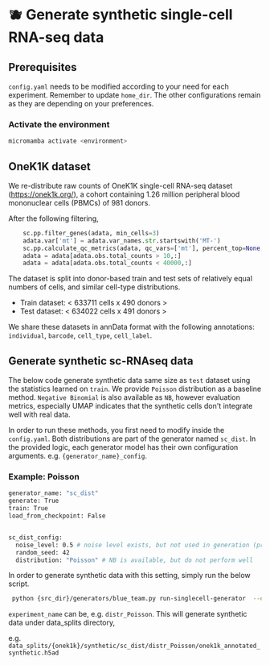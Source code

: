 # :blueberries: Generate synthetic single-cell RNA-seq data 

## Prerequisites

`config.yaml` needs to be modified according to your need for each experiment. Remember to update `home_dir`. The other configurations remain as they are depending on your preferences. 

### Activate the environment

```bash
micromamba activate <environment>
```

## OneK1K dataset

We re-distribute raw counts of OneK1K single-cell RNA-seq dataset (https://onek1k.org/), a cohort containing 1.26 million peripheral blood mononuclear cells (PBMCs) of 981 donors. 

After the following filtering, 
```python 
    sc.pp.filter_genes(adata, min_cells=3) 
    adata.var['mt'] = adata.var_names.str.startswith('MT-')
    sc.pp.calculate_qc_metrics(adata, qc_vars=['mt'], percent_top=None, log1p=False, inplace=True)
    adata = adata[adata.obs.total_counts > 10,:]
    adata = adata[adata.obs.total_counts < 40000,:]
```

The dataset is split into donor-based train and test sets of relatively equal numbers of cells, and similar cell-type distributions.

- Train dataset: < 633711 cells x 490 donors > 
- Test dataset:  < 634022 cells x 491 donors > 

We share these datasets in annData format with the following annotations: `individual`, `barcode`, `cell_type`, `cell_label`. 


## Generate synthetic sc-RNAseq data 
The below code generate synthetic data same size as `test` dataset using the statistics learned on `train`. We provide `Poisson` distribution as a baseline method.  `Negative Binomial` is also available as `NB`, however evaluation metrics, especially UMAP indicates that the synthetic cells don't integrate well with real data. 

In order to run these methods, you first need to modify inside the ``config.yaml``. Both distributions are part of the generator named `sc_dist`. In the provided logic, each generator model has their own configuration arguments. e.g. ``{generator_name}_config``. 

 ### Example: Poisson

```bash
generator_name: "sc_dist"
generate: True
train: True
load_from_checkpoint: False


sc_dist_config:
  noise_level: 0.5 # noise level exists, but not used in generation (provided as an example in case you want to use)
  random_seed: 42
  distribution: "Poisson" # NB is available, but do not perform well

```

In order to generate synthetic data with this setting, simply run the below script. 

```bash
 python {src_dir}/generators/blue_team.py run-singlecell-generator  --experiment_name {experiment_name}
```

`experiment_name` can be, e.g. `distr_Poisson`.  This will generate synthetic data  under data_splits directory,

e.g. ``data_splits/{onek1k}/synthetic/sc_dist/distr_Poisson/onek1k_annotated_synthetic.h5ad``

